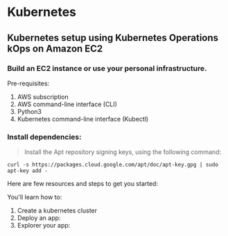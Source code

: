 
# Kubernetes

## Kubernetes setup using Kubernetes Operations kOps on Amazon EC2 ##

### Build an EC2 instance or use your personal infrastructure. ###

Pre-requisites:

1. AWS subscription
2. AWS command-line interface (CLI)
3. Python3
4. Kubernetes command-line interface (Kubectl)

### Install dependencies: ###

> Install the Apt repository signing keys, using the following command:
```
curl -s https://packages.cloud.google.com/apt/doc/apt-key.gpg | sudo apt-key add -
```

Here are few resources and steps to get you started:

You'll learn how to:

1. Create a kubernetes cluster
2. Deploy an app:
3. Explorer your app:

